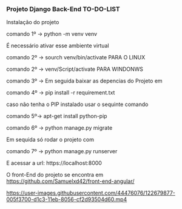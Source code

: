 ### Projeto Django Back-End TO-DO-LIST

Instalação do projeto

comando 1º -> python -m venv venv

É necessário ativar esse ambiente virtual

comando 2º -> sourch venv/bin/activate PARA O LINUX

comando 2º -> venv/Script/activate PARA WINDONWS

comando 3º -> Em seguida baixar as depencias do Projeto em

comando 4º -> pip install -r requirement.txt

caso não tenha o PIP instalado usar o sequinte comando

comando 5º-> apt-get install python-pip

comando 6º -> python manage.py migrate

Em sequida só rodar o projeto com

comando 7º -> python manage.py runserver

E acessar a url: https://localhost:8000

O front-End do projeto se encontra em https://github.com/Samuelxd42/front-end-angular/



https://user-images.githubusercontent.com/44476076/122679877-005f3700-d1c3-11eb-8056-cf2d93504d60.mp4


